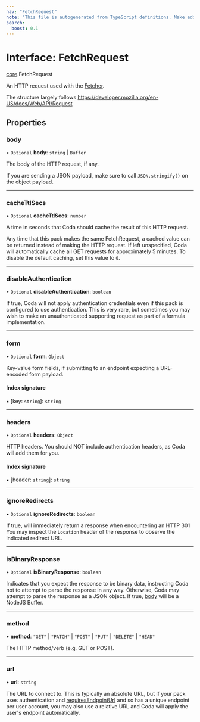 ```yaml
---
nav: "FetchRequest"
note: "This file is autogenerated from TypeScript definitions. Make edits to the comments in the TypeScript file and then run `make docs` to regenerate this file."
search:
  boost: 0.1
---
```

# Interface: FetchRequest

[core](../modules/core.md).FetchRequest

An HTTP request used with the [Fetcher](core.Fetcher.md).

The structure largely follows https://developer.mozilla.org/en-US/docs/Web/API/Request

## Properties

### body

• `Optional` **body**: `string` \| `Buffer`

The body of the HTTP request, if any.

If you are sending a JSON payload, make sure to call `JSON.stringify()` on the object payload.

___

### cacheTtlSecs

• `Optional` **cacheTtlSecs**: `number`

A time in seconds that Coda should cache the result of this HTTP request.

Any time that this pack makes the same FetchRequest, a cached value can be returned
instead of making the HTTP request. If left unspecified, Coda will automatically
cache all GET requests for approximately 5 minutes. To disable the default caching,
set this value to `0`.

___

### disableAuthentication

• `Optional` **disableAuthentication**: `boolean`

If true, Coda will not apply authentication credentials even if this pack is
configured to use authentication. This is very rare, but sometimes you may
wish to make an unauthenticated supporting request as part of a formula implementation.

___

### form

• `Optional` **form**: `Object`

Key-value form fields, if submitting to an endpoint expecting a URL-encoded form payload.

#### Index signature

▪ [key: `string`]: `string`

___

### headers

• `Optional` **headers**: `Object`

HTTP headers. You should NOT include authentication headers, as Coda will add them for you.

#### Index signature

▪ [header: `string`]: `string`

___

### ignoreRedirects

• `Optional` **ignoreRedirects**: `boolean`

If true, will immediately return a response when encountering an HTTP 301
You may inspect the `Location` header of the response to observe the indicated redirect URL.

___

### isBinaryResponse

• `Optional` **isBinaryResponse**: `boolean`

Indicates that you expect the response to be binary data, instructing Coda
not to attempt to parse the response in any way. Otherwise, Coda may attempt
to parse the response as a JSON object. If true, [body](core.FetchResponse.md#body)
will be a NodeJS Buffer.

___

### method

• **method**: ``"GET"`` \| ``"PATCH"`` \| ``"POST"`` \| ``"PUT"`` \| ``"DELETE"`` \| ``"HEAD"``

The HTTP method/verb (e.g. GET or POST).

___

### url

• **url**: `string`

The URL to connect to. This is typically an absolute URL, but if your
pack uses authentication and [requiresEndpointUrl](core.BaseAuthentication.md#requiresendpointurl) and so has a unique
endpoint per user account, you may also use a relative URL and Coda will
apply the user's endpoint automatically.
